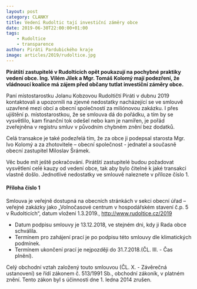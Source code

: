 ```yaml
---
layout: post
category: CLANKY
title: Vedení Rudoltic tají investiční záměry obce 
date: 2019-06-30T22:00:00+01:00
tags: 
    - Rudoltice
    - transparence
author: Piráti Pardubického kraje
image: articles/2019/rudoltice.jpg
---
```


**Pirátští zastupitelé v Rudolticích opět poukazují na pochybné praktiky vedení obce. Ing. Vilém Jílek a Mgr. Tomáš Kolomý mají podezření, že vládnoucí koalice má zájem před občany tutlat investiční záměry obce.**

Paní místostarostku Jolanu Kobzovou Rudoltičtí Piráti v dubnu 2019 kontaktovali a upozornili na zjevné nedostatky nacházející se ve smlouvě uzavřené mezi obcí a obecní společností za miliónovou zakázku.
I přes ujištění p. místostarostkou, že se smlouva dá do pořádku, a tím by se vysvětlilo, kam finanční tok odešel nebo kam je namířen, je pořád zveřejněna v registru smluv v původním chybném znění bez dodatků.

Celá transakce je také podezřelá tím, že za obce ji podepsal starosta Mgr. Ivo Kolomý a za zhotovitele – obecní společnost - jednatel a současně obecní zastupitel Miloslav Šrámek.

Věc bude mít ještě pokračování. Pirátští zastupitelé budou požadovat vysvětlení celé kauzy od vedení obce, tak aby bylo čitelné k jaké transakci vlastně došlo.
Jednotlivé nedostatky ve smlouvě naleznete v příloze číslo 1.


#### Příloha číslo 1
Smlouva je veřejně dostupná na obecních stránkách v sekci obecní úřad – veřejné zakázky jako „Volnočasové centrum v hospodářském stavení č.p. 5 v Rudolticích“, datum vložení 1.3.2019., 
http://www.rudoltice.cz/2019

- Datum podpisu smlouvy je 13.12.2018, ve stejném dni, kdy ji Rada obce schválila.
- Termínem pro zahájení prací je po podpisu této smlouvy dle klimatických podmínek.
- Termínem ukončení prací je nejpozději do 31.7.2018.(ČL. III. - Čas plnění).

Celý obchodní vztah založený touto smlouvou (ČL. X. - Závěrečná ustanovení) se řídí zákonem č. 513/1991 Sb., obchodní zákoník, v platném znění. Tento zákon byl s účinnosti dne 1. ledna 2014 zrušen.

